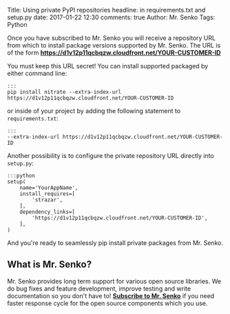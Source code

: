 Title: Using private PyPI repositories
headline: in requirements.txt and setup.py
date: 2017-01-22 12:30
comments: true
Author: Mr. Senko
Tags: Python


Once you have subscribed to Mr. Senko you will receive a repository URL from
which to install package versions supported by Mr. Senko. The URL is of the form
**https://d1v12p11qcbqzw.cloudfront.net/YOUR-CUSTOMER-ID**

You must keep this URL secret! You can install supported packaged by either command line:

    :::
    pip install nitrate --extra-index-url https://d1v12p11qcbqzw.cloudfront.net/YOUR-CUSTOMER-ID

or inside of your project by adding the following statement to `requirements.txt`:

    :::
    --extra-index-url https://d1v12p11qcbqzw.cloudfront.net/YOUR-CUSTOMER-ID

Another possibility is to configure the private repository URL directly into `setup.py`:

    :::python
    setup(
        name='YourAppName',
        install_requires=[
            'strazar',
        ],
        dependency_links=[
            'https://d1v12p11qcbqzw.cloudfront.net/YOUR-CUSTOMER-ID',
        ],
    )


And you're ready to seamlessly pip install private packages from Mr. Senko.

What is Mr. Senko?
------------------

Mr. Senko provides long term support for various open source libraries. We do
bug fixes and feature development, improve testing and write documentation so
you don't have to!
**[Subscribe to Mr. Senko]({filename}pages/subscribe.html)**
if you need faster response cycle for the open source components which you use.
